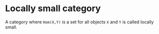 # Locally small category

A category where `Hom(X,Y)` is a set for all objects `X` and `Y` is called locally small.
